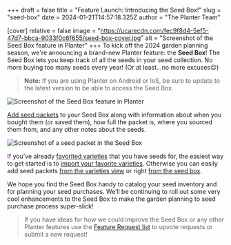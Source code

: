 +++
draft = false
title = "Feature Launch: Introducing the Seed Box!"
slug = "seed-box"
date = 2024-01-21T14:57:18.325Z
author = "The Planter Team"

[cover]
relative = false
image = "https://ucarecdn.com/fec9f8d4-5ef5-47d7-bbca-9033f0c6f655/seed-box-cover.jpg"
alt = "Screenshot of the Seed Box feature in Planter"
+++
To kick off the 2024 garden planning season, we're announcing a brand-new Planter feature: the **Seed Box**! The Seed Box lets you keep track of all the seeds in your seed collection. No more buying too many seeds every year! (Or at least…no more excuses😉)

> **Note:** If you are using Planter on Android or IoS, be sure to update to the latest version to be able to access the Seed Box.

![Screenshot of the Seed Box feature in Planter](https://ucarecdn.com/17897eb9-ab9b-463d-a72c-161d4c7b7b8b/seed-box.jpg)

[Add seed packets](https://info.planter.garden/track-seeds/how-to-add/) to your Seed Box along with information about when you bought them (or saved them), how full the packet is, where you sourced them from, and any other notes about the seeds.

![Screenshot of a seed packet in the Seed Box](https://ucarecdn.com/fc6abf8d-9c72-4c27-819e-0f59e39f864b/seed-packet.jpg)

If you’ve already [favorited varieties](https://info.planter.garden/plant-information/favorite-varieties/) that you have seeds for, the easiest way to get started is to [import your favorite varieties](https://info.planter.garden/track-seeds/how-to-add/#import-favorites). Otherwise you can easily add seed packets [from the varieties view](https://info.planter.garden/track-seeds/how-to-add/#from-the-varieties-view) or right [from the seed box](https://info.planter.garden/track-seeds/how-to-add/#from-the-seed-box).

We hope you find the Seed Box handy to catalog your seed inventory and for planning your seed purchases. We’ll be continuing to roll out some very cool enhancements to the Seed Box to make the garden planning to seed purchase process super-slick!

> If you have ideas for how we could improve the Seed Box or any other Planter features use the [Feature Request list](https://planter.garden/requests) to upvote requests or submit a new request!